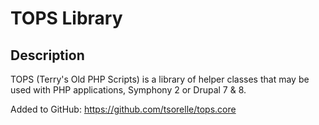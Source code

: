 TOPS Library
================
Description
----------------
TOPS (Terry's Old PHP Scripts) is a library of helper classes that may be used with PHP applications, Symphony 2 or Drupal 7 & 8.


Added to GitHub: https://github.com/tsorelle/tops.core


